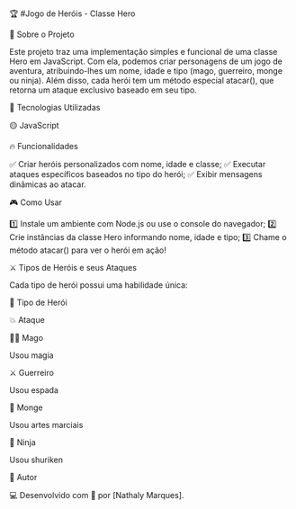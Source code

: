 🏆 #Jogo de Heróis - Classe Hero

📜 Sobre o Projeto

Este projeto traz uma implementação simples e funcional de uma classe Hero em JavaScript. Com ela, podemos criar personagens de um jogo de aventura, atribuindo-lhes um nome, idade e tipo (mago, guerreiro, monge ou ninja). Além disso, cada herói tem um método especial atacar(), que retorna um ataque exclusivo baseado em seu tipo.

🚀 Tecnologias Utilizadas

🟡 JavaScript

🔥 Funcionalidades

✅ Criar heróis personalizados com nome, idade e classe;
✅ Executar ataques específicos baseados no tipo do herói;
✅ Exibir mensagens dinâmicas ao atacar.

🎮 Como Usar

1️⃣ Instale um ambiente com Node.js ou use o console do navegador;
2️⃣ Crie instâncias da classe Hero informando nome, idade e tipo;
3️⃣ Chame o método atacar() para ver o herói em ação!

⚔️ Tipos de Heróis e seus Ataques

Cada tipo de herói possui uma habilidade única:

🏹 Tipo de Herói

💥 Ataque

🧙‍♂️ Mago

Usou magia

⚔️ Guerreiro

Usou espada

🥋 Monge

Usou artes marciais

🥷 Ninja

Usou shuriken

👤 Autor

💻 Desenvolvido com 💙 por [Nathaly Marques].

